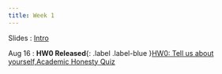 ```yaml
---
title: Week 1
---
```


Slides
: [Intro](https://docs.google.com/presentation/d/1ZAxZ9ECM4LkKGm92Ul6TP6nTuDFgWa3-MfZZ3Frwv9Q/edit?usp=sharing)

Aug 16
: **HW0 Released**{: .label .label-blue }[HW0: Tell us about yourself,Academic Honesty Quiz](https://edstem.org/us/courses/60701/lessons/113206/slides/620920)
